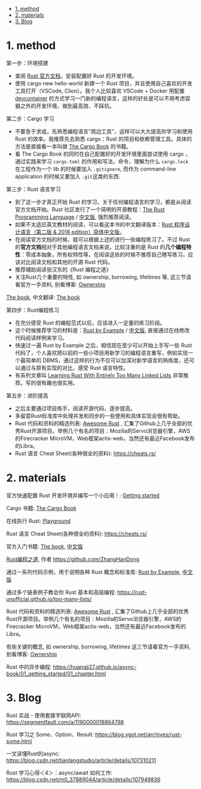 
<!-- @import "[TOC]" {cmd="toc" depthFrom=1 depthTo=6 orderedList=false} -->

<!-- code_chunk_output -->

- [1. method](#1-method)
- [2. materials](#2-materials)
- [3. Blog](#3-blog)

<!-- /code_chunk_output -->

# 1. method

第一步：环境搭建

* 查阅 [Rust 官方文档](https://www.rust-lang.org/learn/get-started)，安装配置好 Rust 的开发环境。
* 使用 cargo new hello-world 新建一个 Rust  项目，并且使用自己喜欢的开发工具打开（VSCode, Clion）。我个人比较喜欢 VSCode + Docker 用配置 [devcontainer](https://code.visualstudio.com/docs/remote/containers) 的方式学习一门新的编程语言，这样的好处是可以不用考虑容器之外的开发环境，做到最高效、不踩坑。

第二步：Cargo 学习

* 不要急于求成，先熟悉编程语言“周边工具”，这样可以大大提高你学习和使用 Rust 的效率。我推荐先去熟悉 cargo：Rust 的项目和依赖管理工具。具体的方法是直接看一本叫做 [The Cargo Book](https://doc.rust-lang.org/cargo/index.html) 的书籍。
* 看 The Cargo Book 的同时在自己配置好的开发环境里面尝试使用 cargo ，通过实践来学习 `cargo.toml` 的作用和写法，命令，理解为什么 `cargo.lock` 在工程作为一个 lib 的时候要加入 `.gitignore`, 而作为 command-line application 的时候又要加入 `.git`这类的东西.

第三步：Rust 语言学习

* 到了这一步才真正开始 Rust 的学习，关于任何编程语言的学习，都是从阅读官方文档开始。Rust 社区发行了一个简明的开源教程：[The Rust Programming Language](https://doc.rust-lang.org/book/#the-rust-programming-language) / [中文版](https://rustwiki.org/zh-CN/book/), 强烈推荐阅读。
* 如果不太适应英文教材的阅读，可以看这本书的中文翻译版本：[Rust 程序设计语言（第二版 & 2018 edition）简体中文版](https://kaisery.gitbooks.io/trpl-zh-cn/content/)。
* 在阅读官方文档的时候，就可以根据上述的进行一些编程练习了。不过 Rust 的**官方文档**相对于其他编程语言文档来说，比较注重的是 Rust 的**几个编程特性**：零成本抽象，所有权特性等，在阅读这些的时候不推荐自己瞎写练习，应该对比阅读文档和其他的开源 Rust 代码。
* 推荐辅助阅读张汉东的《Rust 编程之道》
* 关注Rust几个重要的特性, 如 ownership, borrowing, lifetimes 等, 这三节请看官方一手资料, 别看博客: [Ownership](https://doc.rust-lang.org/book/ownership.html)

[The book](https://github.com/rust-lang/book), 中文翻译: [The book](https://github.com/KaiserY/rust-book-chinese)

第四步：Rust编程练习

* 在充分感受 Rust 的编程范式以后，应该进入一定量的练习阶段。
* 这个时候推荐学习的材料是：[Rust by Example](https://doc.rust-lang.org/rust-by-example/) / [中文版](https://rustwiki.org/zh-CN/rust-by-example/index.html), 直接通过在线修改代码阅读样例来学习。
* 快速过一遍 Rust by Example 之后，相信现在至少可以开始上手写一些 Rust 代码了，个人喜欢把以前的一些小项目用新学习的编程语言重写，例如实现一个最简单的 DBMS，通过这样的行为不仅可以加深对新学语言的熟练度，还可以通过与原有实现的对比，感受 Rust 语言特性。
* 有系列文章叫 [Learning Rust With Entirely Too Many Linked Lists](https://rust-unofficial.github.io/too-many-lists/) 非常推荐。写的很有趣也很实用。

第五步：进阶提高

* 之后主要通过项目练手，阅读开源代码，逐步提高。
* 多留意Rust标准库中处理并发和同步的一些使用和具体实现会很有帮助。
* Rust 代码和资料的精选列表: [Awesome Rust](https://github.com/rust-unofficial/awesome-rust) , 汇集了Github上几乎全部的优秀Rust开源项目。举例几个有名的项目：Mozilla的Servo浏览器引擎，AWS的Firecracker MicroVM，Web框架actix-web，当然还有最近Facebook发布的Libra。
* Rust 语言 Cheat Sheet(各种很全的资料): https://cheats.rs/

# 2. materials

官方快速配置 Rust 开发环境并编写一个小应用！: [Getting started](https://www.rust-lang.org/learn/get-started)

Cargo 书籍: [The Cargo Book](https://doc.rust-lang.org/cargo/index.html)

在线执行 Rust: [Playground](https://play.rust-lang.org/)

Rust 语言 Cheat Sheet(各种很全的资料): https://cheats.rs/

官方入门书籍: [The book](https://doc.rust-lang.org/book/), [中文版](https://kaisery.github.io/trpl-zh-cn/)

[Rust编程之道](https://book.douban.com/subject/30418895/), 作者 https://github.com/ZhangHanDong

通过一系列代码示例，用于说明各种 Rust 概念和标准库: [Rust by Example](https://doc.rust-lang.org/stable/rust-by-example/), [中文版](https://rustwiki.org/zh-CN/rust-by-example/)

通过多个链表例子教会你 Rust 基本和高级编程: https://rust-unofficial.github.io/too-many-lists/

Rust 代码和资料的精选列表: [Awesome Rust](https://github.com/rust-unofficial/awesome-rust) , 汇集了Github上几乎全部的优秀Rust开源项目。举例几个有名的项目：Mozilla的Servo浏览器引擎，AWS的Firecracker MicroVM，Web框架actix-web，当然还有最近Facebook发布的Libra。

有些关键的概念, 如 ownership, borrowing, lifetimes 这三节请看官方一手资料, 别看博客:
[Ownership](https://doc.rust-lang.org/book/ownership.html)


Rust 中的异步编程: https://huangjj27.github.io/async-book/01_getting_started/01_chapter.html

# 3. Blog

Rust 实战 - 使用套接字联网API: https://segmentfault.com/a/1190000018864788

Rust 学习之 Some、Option、Result: https://blog.vgot.net/archives/rust-some.html

一文读懂Rust的async: https://blog.csdn.net/tianlangstudio/article/details/107310211

Rust 学习心得＜4＞：async/await 如何工作: https://blog.csdn.net/m0_37889044/article/details/107949836